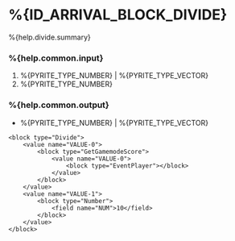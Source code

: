 # %{ID_ARRIVAL_BLOCK_DIVIDE}

%{help.divide.summary}

### %{help.common.input}

1. %{PYRITE_TYPE_NUMBER} | %{PYRITE_TYPE_VECTOR}
2. %{PYRITE_TYPE_NUMBER}

### %{help.common.output}

-   %{PYRITE_TYPE_NUMBER} | %{PYRITE_TYPE_VECTOR}

```
<block type="Divide">
    <value name="VALUE-0">
        <block type="GetGamemodeScore">
            <value name="VALUE-0">
                <block type="EventPlayer"></block>
            </value>
        </block>
    </value>
    <value name="VALUE-1">
        <block type="Number">
            <field name="NUM">10</field>
        </block>
    </value>
</block>
```
